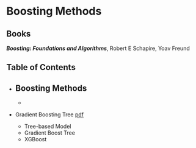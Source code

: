 # Boosting Methods

## Books

***Boosting: Foundations and Algorithms***, Robert E Schapire, Yoav Freund


## Table of Contents
- Boosting Methods 
	- 
	- 

- Gradient Boosting Tree [pdf](./gradient_boosting_tree.pdf)
	- Tree-based Model
	- Gradient Boost Tree
	- XGBoost
